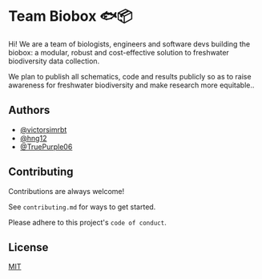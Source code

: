 
# Team Biobox 🐟📦

Hi! We are a team of biologists, engineers and software devs building the biobox: a modular, robust and cost-effective solution to freshwater biodiversity data collection.

We plan to publish all schematics, code and results publicly so as to raise awareness for freshwater biodiversity and make research more equitable..


## Authors

- [@victorsimrbt](https://www.github.com/victorsimrbt)
- [@hng12](https://www.github.com/hng12)
- [@TruePurple06](https://www.github.com/TruePurple06)




## Contributing

Contributions are always welcome!

See `contributing.md` for ways to get started.

Please adhere to this project's `code of conduct`.



## License

[MIT](https://choosealicense.com/licenses/mit/)



